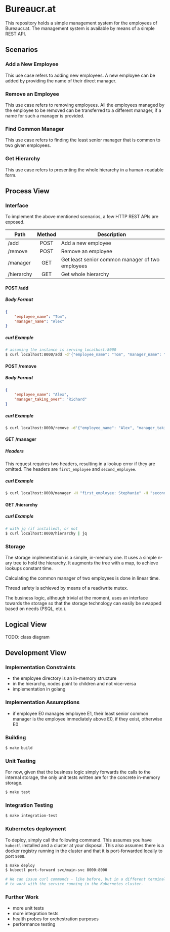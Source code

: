 # Bureaucr.at

This repository holds a simple management system for the employees of Bureaucr.at.
The management system is available by means of a simple REST API.

## Scenarios

### Add a New Employee

This use case refers to adding new employees. A new employee can be added by providing
the name of their direct manager.

### Remove an Employee

This use case refers to removing employees. All the employees managed by the employee
to be removed can be transferred to a different manager, if a name for such a manager is
provided.

### Find Common Manager

This use case refers to finding the least senior manager that is common to two given
employees.

### Get Hierarchy

This use case refers to presenting the whole hierarchy in a human-readable form.

## Process View

### Interface

To implement the above mentioned scenarios, a few HTTP REST APIs are exposed.

| Path       |  Method  | Description                                      |
| ---------- | :------: | ------------------------------------------------ |
| /add       |   POST   | Add a new employee                               |
| /remove    |   POST   | Remove an employee                               |
| /manager   |   GET    | Get least senior common manager of two employees |
| /hierarchy |   GET    | Get whole hierarchy                              |

#### POST /add

##### Body Format

```json
{
    "employee_name": "Tom",
    "manager_name": "Alex"
}
```

##### curl Example

```bash
# assuming the instance is serving localhost:8000
$ curl localhost:8000/add -d'{"employee_name": "Tom", "manager_name": "Alex"}'
```

#### POST /remove

##### Body Format

```json
{
    "employee_name": "Alex",
    "manager_taking_over": "Richard"
}
```

##### curl Example

```bash
$ curl localhost:8000/remove -d'{"employee_name": "Alex", "manager_taking_over": "Richard"}'
```

#### GET /manager

##### Headers

This request requires two headers, resulting in a lookup error if they are omitted.
The headers are `first_employee` and `second_employee`.

##### curl Example

```bash
$ curl localhost:8000/manager -H "first_employee: Stephanie" -H "second_employee: Tom"
```

#### GET /hierarchy

##### curl Example

```bash
# with jq (if installed), or not
$ curl localhost:8000/hierarchy | jq
```

### Storage

The storage implementation is a simple, in-memory one. It uses a simple n-ary tree to hold the hierarchy. It augments the tree with a map, to achieve lookups constant time.

Calculating the common manager of two employees is done in linear time.

Thread safety is achieved by means of a read/write mutex.

The business logic, although trivial at the moment, uses an interface towards the storage so that the storage technology can easily be swapped based on needs (PSQL, etc.).

## Logical View

TODO: class diagram

## Development View

### Implementation Constraints

* the employee directory is an in-memory structure
* in the hierarchy, nodes point to children and not vice-versa
* implementation in golang

### Implementation Assumptions

* if employee E0 manages employee E1, their least senior common manager is the employee immediately above E0, if they exist, otherwise E0

### Building

```bash
$ make build
```

### Unit Testing

For now, given that the business logic simply forwards the calls to the internal storage, the only unit tests written are for the concrete in-memory storage.

```bash
$ make test
```

### Integration Testing

```bash
$ make integration-test
```

### Kubernetes deployment

To deploy, simply call the following command. This assumes you have `kubectl` installed and a cluster at your disposal. This also assumes there is a docker registry running in the cluster and that it is port-forwarded locally to port `5000`.

```bash
$ make deploy
$ kubectl port-forward svc/main-svc 8000:8000

# We can issue curl commands - like before, but in a different terminal -
# to work with the service running in the Kubernetes cluster.
```

### Further Work
* more unit tests
* more integration tests
* health probes for orchestration purposes
* performance testing
